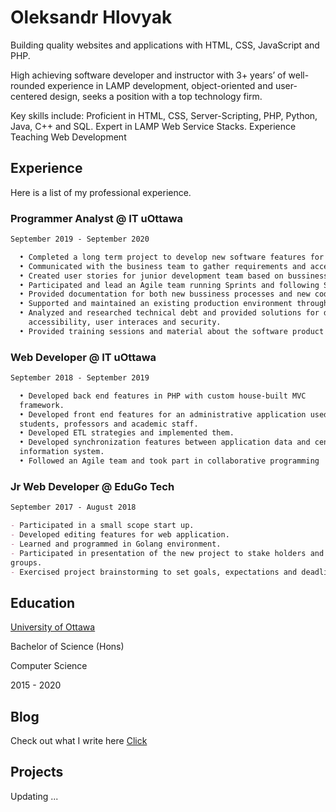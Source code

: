# Oleksandr Hlovyak

Building quality websites and applications with HTML, CSS, JavaScript and PHP.

High achieving software developer and instructor with 3+ years’ of well-rounded experience in LAMP development, object-oriented and user-centered design, seeks a position with a top technology firm.

Key skills include: Proficient in HTML, CSS, Server-Scripting, PHP, Python, Java, C++ and SQL. Expert in LAMP Web Service Stacks. Experience Teaching Web Development

## Experience
Here is a list of my professional experience.

### Programmer Analyst @ IT uOttawa
```markdown
September 2019 - September 2020

  • Completed a long term project to develop new software features for an existing web product on a strict deadline. 
  • Communicated with the business team to gather requirements and acceptance criteria. 
  • Created user stories for junior development team based on bussiness needs.
  • Participated and lead an Agile team running Sprints and following Scrum methodology.
  • Provided documentation for both new bussiness processes and new code architecture.
  • Supported and maintained an existing production environment through ticket resolving.
  • Analyzed and researched technical debt and provided solutions for data normalization, 
    accessibility, user interaces and security.
  • Provided training sessions and material about the software product to new team members.
```

### Web Developer @ IT uOttawa
```markdown
September 2018 - September 2019

  • Developed back end features in PHP with custom house-built MVC
  framework.
  • Developed front end features for an administrative application used by
  students, professors and academic staff.
  • Developed ETL strategies and implemented them.
  • Developed synchronization features between application data and central
  information system.
  • Followed an Agile team and took part in collaborative programming
```

### Jr Web Developer @ EduGo Tech
```markdown
September 2017 - August 2018

- Participated in a small scope start up.
- Developed editing features for web application.
- Learned and programmed in Golang environment.
- Participated in presentation of the new project to stake holders and interest
groups.
- Exercised project brainstorming to set goals, expectations and deadlines.
```


## Education

[University of Ottawa](https://www.uottawa.ca/en)

Bachelor of Science (Hons)

Computer Science

2015 - 2020

## Blog

Check out what I write here [Click](https://deesims.github.io/blog)

## Projects

Updating ...

